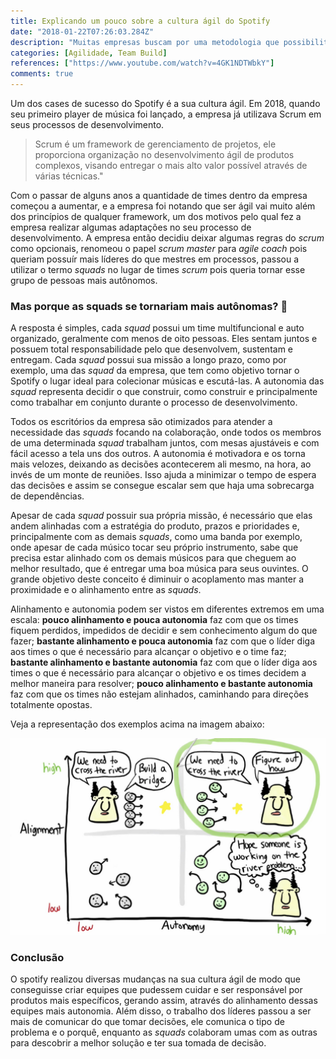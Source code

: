 ```yaml
---
title: Explicando um pouco sobre a cultura ágil do Spotify
date: "2018-01-22T07:26:03.284Z"
description: "Muitas empresas buscam por uma metodologia que possibilite-as ser mais ágeis em seus processos. Esse artigo fala um pouco sobre como a empresa Spotify tornou isso possível."
categories: [Agilidade, Team Build]
references: ["https://www.youtube.com/watch?v=4GK1NDTWbkY"]
comments: true
---
```


Um dos cases de sucesso do Spotify é a sua cultura ágil. Em 2018, quando seu primeiro player de música foi lançado, a empresa já utilizava Scrum em seus processos de desenvolvimento.

> Scrum é um framework de gerenciamento de projetos, ele proporciona organização no desenvolvimento ágil de produtos complexos, visando entregar o  mais alto valor possível através de várias técnicas."

Com o passar de alguns anos a quantidade de times dentro da empresa começou a aumentar, e a empresa foi notando que ser ágil vai muito além dos princípios de qualquer framework, um dos motivos pelo qual fez a empresa realizar algumas adaptações no seu processo de desenvolvimento. A empresa então decidiu deixar algumas regras do *scrum* como opcionais, renomeou o papel *scrum master* para *agile coach* pois queriam possuír mais líderes do que mestres em processos, passou a utilizar o termo *squads* no lugar de times *scrum* pois queria tornar esse grupo de pessoas mais autônomos. 

### Mas porque as squads se tornariam mais  autônomas? 🤔

A resposta é simples, cada *squad* possui um time multifuncional e auto organizado, geralmente com menos de oito pessoas. Eles sentam juntos e possuem total responsabilidade pelo que desenvolvem, sustentam e entregam. Cada *squad* possui sua missão a longo prazo, como por exemplo, uma das *squad* da empresa, que tem como objetivo tornar o Spotify o lugar ideal para colecionar músicas e escutá-las. A autonomia das *squad* representa decidir o que construir, como construir e principalmente como trabalhar em conjunto durante o processo de desenvolvimento. 

Todos os escritórios da empresa são otimizados para atender a necessidade das *squads* focando na colaboração, onde todos os membros de uma determinada *squad* trabalham juntos, com mesas ajustáveis e com fácil acesso a tela uns dos outros. A autonomia é motivadora e os torna mais velozes, deixando as decisões acontecerem ali mesmo, na hora, ao invés de um monte de reuniões. Isso ajuda a minimizar o tempo de espera das decisões e assim se consegue escalar sem que haja uma sobrecarga de dependências.

Apesar de cada *squad* possuir sua própria missão, é necessário que elas andem alinhadas com a estratégia do produto, prazos e prioridades e, principalmente com as demais *squads*, como uma banda por exemplo, onde apesar de cada músico tocar seu próprio instrumento, sabe que precisa estar alinhado com os demais músicos para que cheguem ao melhor resultado, que é entregar uma boa música para seus ouvintes. O grande objetivo deste conceito é diminuir o acoplamento mas manter a proximidade e o alinhamento entre as *squads*. 

Alinhamento e autonomia podem ser vistos em diferentes extremos em uma escala: **pouco alinhamento e pouca autonomia** faz com que os times fiquem perdidos, impedidos de decidir e sem conhecimento algum do que fazer; **bastante alinhamento e pouca autonomia** faz com que o líder diga aos times o que é necessário para alcançar o objetivo e o time faz; **bastante alinhamento e bastante autonomia** faz com que o líder diga aos times o que é necessário para alcançar o objetivo e os times decidem a melhor maneira para resolver; **pouco alinhamento e bastante autonomia** faz com que os times não estejam alinhados, caminhando para direções totalmente opostas.

Veja a representação dos exemplos acima na imagem abaixo:

<img src="./alignment-autonomy-scale.png" 
alt="Ilustração das extremidades entre alinhamento e autonomia." style="zoom:150%;" />

### Conclusão

O spotify realizou diversas mudanças na sua cultura ágil de modo que conseguisse criar equipes que pudessem cuidar e ser responsável por produtos mais específicos, gerando assim, através do alinhamento dessas equipes mais autonomia. Além disso, o trabalho dos líderes passou a ser mais de comunicar do que tomar decisões, ele comunica o tipo de problema e o porquê, enquanto as *squads* colaboram umas com as outras para descobrir a melhor solução e ter sua tomada de decisão.